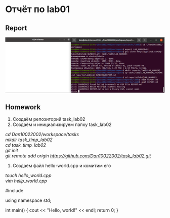 # Отчёт по lab01

## Report

![report](https://github.com/Dan10022002/task_lab02/blob/master/report11.png)

## Homework

1. Создаём репозиторий task_lab02
2. Создаём и инициализируем папку task_lab02

_cd Dan10022002/workspace/tasks<br/>
mkdir task_timp_lab02<br/>
cd task_timp_lab02<br/>
git init<br/>
git remote add origin https://github.com/Dan10022002/task_lab02.git_

1. Создаём файл hello-world.cpp и комитим его

_touch hello_world.cpp<br/>
vim hellp_world.cpp_

#include <iostream>

using namespace std;

int main() {
cout << "Hello, world!" << endl;
return 0;
}
